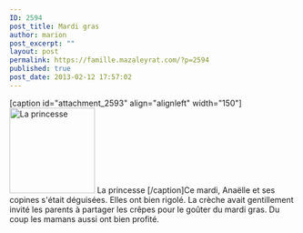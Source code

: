 ```yaml
---
ID: 2594
post_title: Mardi gras
author: marion
post_excerpt: ""
layout: post
permalink: https://famille.mazaleyrat.com/?p=2594
published: true
post_date: 2013-02-12 17:57:02
---
```

[caption id="attachment_2593" align="alignleft" width="150"]<a href="http://famille.mazaleyrat.com/wp-content/uploads/2013/02/wpid-IMG_20130212_184653.jpg"><img src="http://famille.mazaleyrat.com/wp-content/uploads/2013/02/wpid-IMG_20130212_184653-150x150.jpg" alt="La princesse " width="150" height="150" class="size-thumbnail wp-image-2593" /></a> La princesse [/caption]Ce mardi, Anaëlle et ses copines s'était déguisées. Elles ont bien rigolé. 
La crèche avait gentillement invité les parents à partager les crêpes pour le goûter du mardi gras. Du coup les mamans aussi ont bien profité.